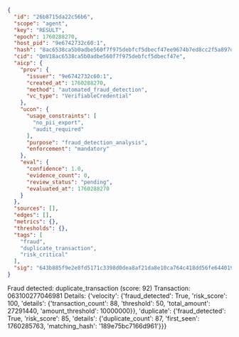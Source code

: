 ```json
{
  "id": "26b8715da22c56b6",
  "scope": "agent",
  "key": "RESULT",
  "epoch": 1760288270,
  "host_pid": "9e6742732c60:1",
  "hash": "8ac6538ca5b0adbe560f7f975debfcf5dbecf47ee9674b7ed8cc2f5a897de941",
  "cid": "QmV18ac6538ca5b0adbe560f7f975debfcf5dbecf47e",
  "aicp": {
    "prov": {
      "issuer": "9e6742732c60:1",
      "created_at": 1760288270,
      "method": "automated_fraud_detection",
      "vc_type": "VerifiableCredential"
    },
    "ucon": {
      "usage_constraints": [
        "no_pii_export",
        "audit_required"
      ],
      "purpose": "fraud_detection_analysis",
      "enforcement": "mandatory"
    },
    "eval": {
      "confidence": 1.0,
      "evidence_count": 0,
      "review_status": "pending",
      "evaluated_at": 1760288270
    }
  },
  "sources": [],
  "edges": [],
  "metrics": {},
  "thresholds": {},
  "tags": [
    "fraud",
    "duplicate_transaction",
    "risk_critical"
  ],
  "sig": "643b885f9e2e8fd5171c3398d0dea8af21da8e10ca764c418dd56fe6440198b6"
}
```

Fraud detected: duplicate_transaction (score: 92)
Transaction: 063100277046981
Details: {'velocity': {'fraud_detected': True, 'risk_score': 100, 'details': {'transaction_count': 88, 'threshold': 50, 'total_amount': 27291440, 'amount_threshold': 10000000}}, 'duplicate': {'fraud_detected': True, 'risk_score': 85, 'details': {'duplicate_count': 87, 'first_seen': 1760285763, 'matching_hash': '189e75bc7166d961'}}}